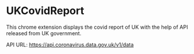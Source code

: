 # UKCovidReport

This chrome extension displays the covid report of UK with the help of API released from UK government.

API URL: https://api.coronavirus.data.gov.uk/v1/data
